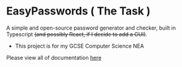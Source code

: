 # EasyPasswords ( The Task )
A simple and open-source password generator and checker, built in Typescript ~~(and possibly React, if I decide to add a GUI)~~.
- This project is for my GCSE Computer Science NEA

Please view all of documentation [here](https://stefanuk12.github.io/EasyPasswords/)
